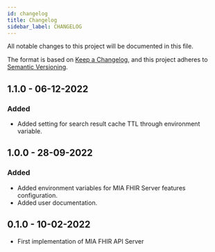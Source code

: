 ```yaml
---
id: changelog
title: Changelog
sidebar_label: CHANGELOG
---
```


<!--
WARNING: this file was automatically generated by Mia-Platform Doc Aggregator.
DO NOT MODIFY IT BY HAND.
Instead, modify the source file and run the aggregator to regenerate this file.
-->

All notable changes to this project will be documented in this file.

The format is based on [Keep a Changelog](https://keepachangelog.com/en/1.0.0/),
and this project adheres to [Semantic Versioning](https://semver.org/spec/v2.0.0.html).

## 1.1.0 - 06-12-2022

### Added
- Added setting for search result cache TTL through environment variable.

## 1.0.0 - 28-09-2022

### Added
- Added environment variables for MIA FHIR Server features configuration. 
- Added user documentation.

## 0.1.0 - 10-02-2022

- First implementation of MIA FHIR API Server
